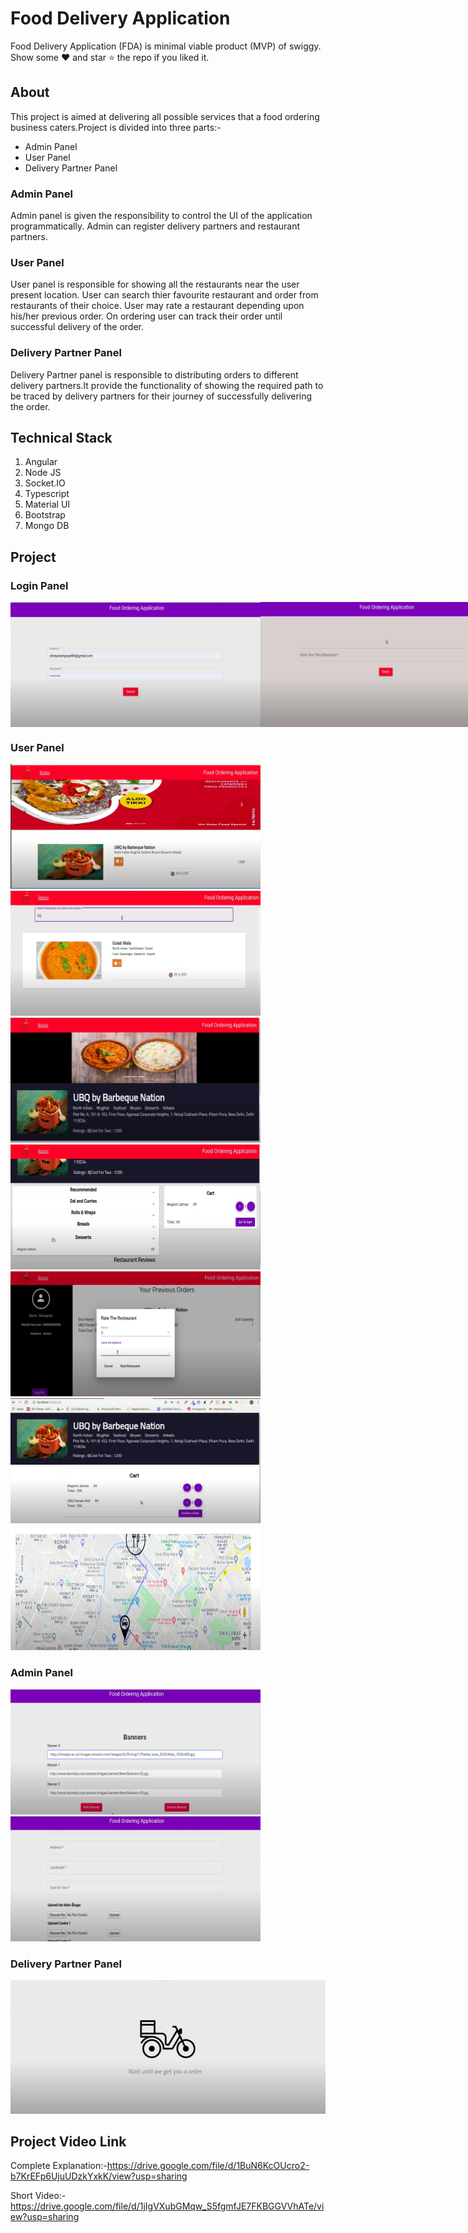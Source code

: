 # Food Delivery Application
Food Delivery Application (FDA) is minimal viable product (MVP) of swiggy. Show some ❤️ and star ⭐ the repo if you liked it.

## About
This project is aimed at delivering all possible services that a food ordering business caters.Project is divided into three parts:-
* Admin Panel
* User Panel
* Delivery Partner Panel

### Admin Panel
Admin panel is given the responsibility to control the UI of the application programmatically. Admin can register delivery partners and restaurant partners.

### User Panel
User panel is responsible for showing all the restaurants near the user present location. User can search thier favourite restaurant and order from restaurants of their choice. User may rate a restaurant depending upon his/her previous order. On ordering user can track their order until successful delivery of the order.

### Delivery Partner Panel
Delivery Partner panel is responsible to distributing orders to different delivery partners.It provide the functionality of showing the required path to be traced by delivery partners for their journey of successfully delivering the order.

## Technical Stack
1. Angular
2. Node JS
3. Socket.IO
4. Typescript
5. Material UI
6. Bootstrap
7. Mongo DB

## Project 

### Login Panel

<div style="display:flex;justify-content:space-between;">
<img style="display:inline-block;" alt="Login Panel" src="https://github.com/shreyansh-goyal/Project-Snapshot/blob/main/Food_ordering_application/UserLogin.PNG" height="200" width="400"  />

<img style="display:inline-block;" alt="Login Panel" src="https://github.com/shreyansh-goyal/Project-Snapshot/blob/main/Food_ordering_application/UserLogin2.PNG" height="200" width="400"  />
</div>

### User Panel
<div>
<img style="display:inline-block;" alt="Login Panel" src="https://github.com/shreyansh-goyal/Project-Snapshot/blob/main/Food_ordering_application/MainPage.PNG" height="200" width="400"  />

<img style="display:inline-block;" alt="Login Panel" src="https://github.com/shreyansh-goyal/Project-Snapshot/blob/main/Food_ordering_application/SearchPage.PNG" height="200" width="400"  />

<img style="display:inline-block;" alt="Login Panel" src="https://github.com/shreyansh-goyal/Project-Snapshot/blob/main/Food_ordering_application/Restaurant_Page.PNG" height="200" width="400"  />

<img style="display:inline-block;" alt="Login Panel" src="https://github.com/shreyansh-goyal/Project-Snapshot/blob/main/Food_ordering_application/Restaurant_Page2.PNG" height="200" width="400"  />

<img style="display:inline-block;" alt="Login Panel" src="https://github.com/shreyansh-goyal/Project-Snapshot/blob/main/Food_ordering_application/Rating_Page.PNG" height="200" width="400"  />

<img style="display:inline-block;" alt="Login Panel" src="https://github.com/shreyansh-goyal/Project-Snapshot/blob/main/Food_ordering_application/Cart_Page.PNG" height="200" width="400"  />

<img style="display:inline-block;" alt="Login Panel" src="https://github.com/shreyansh-goyal/Project-Snapshot/blob/main/Food_ordering_application/Cart_Page3.PNG" height="200" width="400"  />

</div>

### Admin Panel
<div>
<img style="display:inline-block;" alt="Login Panel" src="https://github.com/shreyansh-goyal/Project-Snapshot/blob/main/Food_ordering_application/Admin_Panel.PNG" height="200" width="400"  />

<img style="display:inline-block;" alt="Login Panel" src="https://github.com/shreyansh-goyal/Project-Snapshot/blob/main/Food_ordering_application/Register_Restaurant.PNG" height="200" width="400"  />
</div>


### Delivery Partner Panel

![alt text](https://github.com/shreyansh-goyal/Project-Snapshot/blob/main/Food_ordering_application/delivery%20Partner.PNG "Delivery Partner Panel")

## Project Video Link
Complete Explanation:-https://drive.google.com/file/d/1BuN6KcOUcro2-b7KrEFp6UjuUDzkYxkK/view?usp=sharing

Short Video:-https://drive.google.com/file/d/1jIgVXubGMqw_S5fgmfJE7FKBGGVVhATe/view?usp=sharing
